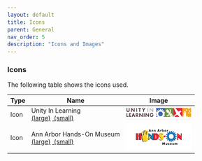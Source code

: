 ```yaml
---
layout: default
title: Icons
parent: General
nav_order: 5
description: "Icons and Images"
---
```


### Icons
The following table shows the icons used.  

<style>
	td.iconImage {
		text-align:  center;
	}
	td.iconImage img {
		width: 150px;
		height: auto;
	}
</style>

<table class="minimal">
   <thead>
      <tr class="tableTop">
      	<th style="width: 30px;">Type</th>
         <th>Name</th>
         <th>Image</th>
      </tr>
   </thead>
   <tbody>
   		<tr>
   		 <td>Icon</td>
   		 <td>Unity In Learning<br><a href="../../assets/images/icon_unity_full.png" target="_blank">(large)</a>
         	<a href="../../assets/images/icon_unity_300w.png" target="_blank">&nbsp;(small)</a>
         </td>
         <td class="iconImage">
         	<img src="../../assets/images/icon_unity_full.png">
         </td>
      </tr>
      <tr>
   		 <td>Icon</td>
         <td>Ann Arbor Hands-On Museum<br><a href="../../assets/images/icon_aahom_full.png" target="_blank">(large)</a>
         	<a href="../../assets/images/icon_aahom_300w.png" target="_blank">&nbsp;(small)</a>
         </td>
         <td class="iconImage">
         	<img src="../../assets/images/icon_aahom_full.png">
         </td>
      </tr>
   </tbody>
</table>